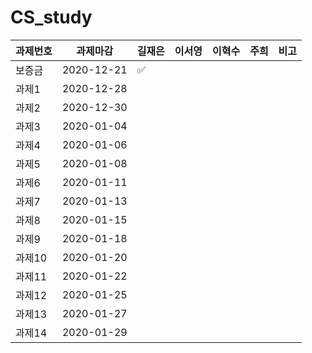 # CS_study

|과제번호|과제마감|길재은|이서영|이혁수|주희| 비고 |
|------|-----|-----|----|----|----|----|
|보증금|2020-12-21 |✅| | | |  | 
|과제1|2020-12-28   | | | | | 
|과제2|2020-12-30   | | | | | 
|과제3|2020-01-04   | | | | | 
|과제4|2020-01-06   | | | | | 
|과제5|2020-01-08   | | | | | 
|과제6|2020-01-11  | | | | | 
|과제7|2020-01-13   | | | | | 
|과제8|2020-01-15   | | | | | 
|과제9|2020-01-18   | | | | | 
|과제10|2020-01-20   | | | | | 
|과제11|2020-01-22   | | | | | 
|과제12|2020-01-25   | | | | | 
|과제13|2020-01-27   | | | | | 
|과제14|2020-01-29   | | | | | 
